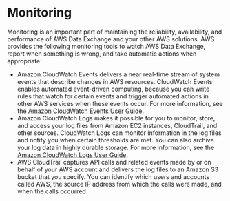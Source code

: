 # Monitoring<a name="monitoring-overview"></a>

Monitoring is an important part of maintaining the reliability, availability, and performance of AWS Data Exchange and your other AWS solutions\. AWS provides the following monitoring tools to watch AWS Data Exchange, report when something is wrong, and take automatic actions when appropriate:
+ Amazon CloudWatch Events delivers a near real\-time stream of system events that describe changes in AWS resources\. CloudWatch Events enables automated event\-driven computing, because you can write rules that watch for certain events and trigger automated actions in other AWS services when these events occur\. For more information, see the [Amazon CloudWatch Events User Guide](https://docs.aws.amazon.com/AmazonCloudWatch/latest/events/)\.
+ Amazon CloudWatch Logs makes it possible for you to monitor, store, and access your log files from Amazon EC2 instances, CloudTrail, and other sources\. CloudWatch Logs can monitor information in the log files and notify you when certain thresholds are met\. You can also archive your log data in highly durable storage\. For more information, see the [Amazon CloudWatch Logs User Guide](https://docs.aws.amazon.com/AmazonCloudWatch/latest/logs/)\.
+ AWS CloudTrail captures API calls and related events made by or on behalf of your AWS account and delivers the log files to an Amazon S3 bucket that you specify\. You can identify which users and accounts called AWS, the source IP address from which the calls were made, and when the calls occurred\.